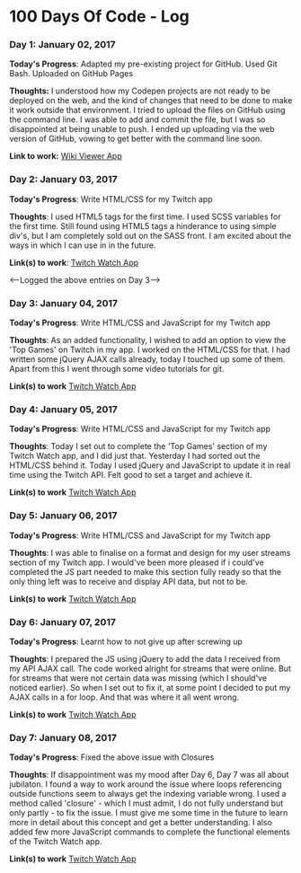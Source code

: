 # 100 Days Of Code - Log

### Day 1: January 02, 2017

**Today's Progress**: Adapted my pre-existing project for GitHub. Used Git Bash. Uploaded on GitHub Pages

**Thoughts:** I understood how my Codepen projects are not ready to be deployed on the web, and the kind of changes that need to be done to make it work outside that environment. I tried to upload the files on GitHub using the command line. I was able to add and commit the file, but I was so disappointed at being unable to push. I ended up uploading via the web version of GitHub, vowing to get better with the command line soon.

**Link to work:** [Wiki Viewer App](https://bluecodea.github.io/wiki-viewer/)

### Day 2: January 03, 2017

**Today's Progress**: Write HTML/CSS for my Twitch app

**Thoughts**: I used HTML5 tags for the first time. I used SCSS variables for the first time. Still found using HTML5 tags a hinderance to using simple div's, but I am completely sold out on the SASS front. I am excited about the ways in which I can use in in the future. 

**Link(s) to work**: [Twitch Watch App](http://codepen.io/BluecodeA/pen/BQGYBz)

<--Logged the above entries on Day 3-->

### Day 3: January 04, 2017

**Today's Progress**: Write HTML/CSS and JavaScript for my Twitch app

**Thoughts**: As an added functionality, I wished to add an option to view the 'Top Games' on Twitch in my app. I worked on the HTML/CSS for that. I had written some jQuery AJAX calls already, today I touched up some of them. Apart from this I went through some video tutorials for git.

**Link(s) to work** [Twitch Watch App](http://codepen.io/BluecodeA/pen/BQGYBz)

### Day 4: January 05, 2017

**Today's Progress**: Write HTML/CSS and JavaScript for my Twitch app

**Thoughts**: Today I set out to complete the 'Top Games' section of my Twitch Watch app, and I did just that. Yesterday I had sorted out the HTML/CSS behind it. Today I used jQuery and JavaScript to update it in real time using the Twitch API. Felt good to set a target and achieve it.

**Link(s) to work** [Twitch Watch App](http://codepen.io/BluecodeA/pen/BQGYBz)

### Day 5: January 06, 2017

**Today's Progress**: Write HTML/CSS and JavaScript for my Twitch app

**Thoughts**: I was able to finalise on a format and design for my user streams section of my Twitch app. I would've been more pleased if i could've completed the JS part needed to make this section fully ready so that the only thing left was to receive and display API data, but not to be.

**Link(s) to work** [Twitch Watch App](http://codepen.io/BluecodeA/pen/BQGYBz)

### Day 6: January 07, 2017

**Today's Progress**: Learnt how to not give up after screwing up

**Thoughts**: I prepared the JS using jQuery to add the data I received from my API AJAX call. The code worked alright for streams that were online. But for streams that were not certain data was missing (which I should've noticed earlier). So when I set out to fix it, at some point I decided to put my AJAX calls in a for loop. And that was where it all went wrong.

**Link(s) to work** [Twitch Watch App](http://codepen.io/BluecodeA/pen/BQGYBz)

### Day 7: January 08, 2017

**Today's Progress**: Fixed the above issue with Closures

**Thoughts**: If disappointment was my mood after Day 6, Day 7 was all about jubilaton. I found a way to work around the issue where loops referencing outside functions seem to always get the indexing variable wrong. I used a method called 'closure' - which I must admit, I do not fully understand but only partly - to fix the issue. I must give me some time in the future to learn more in detail about this concept and get a better understanding. I also added few more JavaScript commands to complete the functional elements of the Twitch Watch app. 

**Link(s) to work** [Twitch Watch App](http://codepen.io/BluecodeA/pen/BQGYBz)
